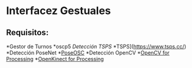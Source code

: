 # Interfacez Gestuales #

## Requisitos: ##
*Gestor de Turnos
     *oscp5
*Detección TSPS*
     *TSPS](https://www.tsps.cc/) 
*Detección PoseNet
     *[PoseOSC](https://github.com/LingDong-/PoseOSC/releases/tag/0.0.3)
*Detección OpenCV
    *[OpenCV for Processing](https://github.com/atduskgreg/opencv-processing/releases) 
    *[OpenKinect for Processing](https://github.com/shiffman/OpenKinect-for-Processing)
